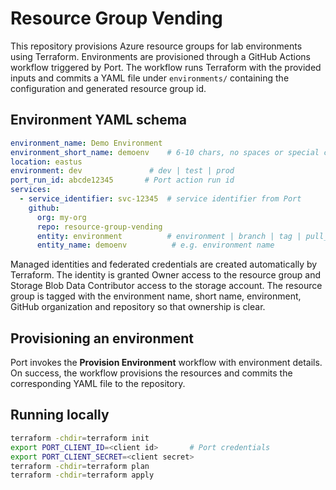 # Resource Group Vending

This repository provisions Azure resource groups for lab environments using Terraform.
Environments are provisioned through a GitHub Actions workflow triggered by Port. The workflow runs Terraform with the provided inputs and commits a YAML file under `environments/` containing the configuration and generated resource group id.

## Environment YAML schema
```yaml
environment_name: Demo Environment
environment_short_name: demoenv    # 6-10 chars, no spaces or special characters
location: eastus
environment: dev               # dev | test | prod
port_run_id: abcde12345       # Port action run id
services:
  - service_identifier: svc-12345  # service identifier from Port
    github:
      org: my-org
      repo: resource-group-vending
      entity: environment          # environment | branch | tag | pull_request
      entity_name: demoenv          # e.g. environment name
```

Managed identities and federated credentials are created automatically by Terraform. The identity is granted Owner access to the resource group and Storage Blob Data Contributor access to the storage account.
The resource group is tagged with the environment name, short name, environment,
GitHub organization and repository so that ownership is clear.

## Provisioning an environment
Port invokes the **Provision Environment** workflow with environment details. On success, the workflow provisions the resources and commits the corresponding YAML file to the repository.

## Running locally
```bash
terraform -chdir=terraform init
export PORT_CLIENT_ID=<client id>       # Port credentials
export PORT_CLIENT_SECRET=<client secret>
terraform -chdir=terraform plan
terraform -chdir=terraform apply
```
